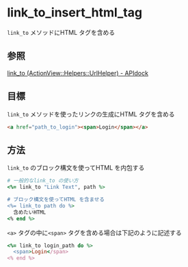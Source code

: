 # link_to_insert_html_tag

`link_to` メソッドにHTML タグを含める

## 参照

[link\_to \(ActionView::Helpers::UrlHelper\) \- APIdock](https://apidock.com/rails/ActionView/Helpers/UrlHelper/link_to)

## 目標

`link_to` メソッドを使ったリンクの生成にHTML タグを含める

```HTML
<a href="path_to_login"><span>Login</span></a>
```

## 方法

`link_to` のブロック構文を使ってHTML を内包する

```Ruby
# 一般的なlink_to の使い方
<%= link_to "Link Text", path %>

# ブロック構文を使ってHTML を含ませる
<%= link_to path do %>
  含めたいHTML
<% end %>
```

`<a>` タグの中に`<span>` タグを含める場合は下記のように記述する

```Ruby
<%= link_to login_path do %>
  <span>Login</span>
<% end %>
```
